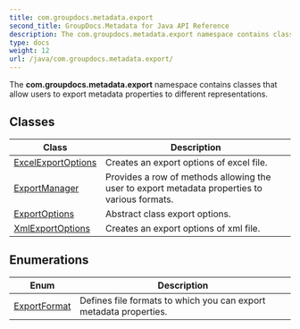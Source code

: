 ```yaml
---
title: com.groupdocs.metadata.export
second_title: GroupDocs.Metadata for Java API Reference
description: The com.groupdocs.metadata.export namespace contains classes that allow users to export metadata properties to different representations.
type: docs
weight: 12
url: /java/com.groupdocs.metadata.export/
---
```


The **com.groupdocs.metadata.export** namespace contains classes that allow users to export metadata properties to different representations.


## Classes

| Class | Description |
| --- | --- |
| [ExcelExportOptions](../com.groupdocs.metadata.export/excelexportoptions) | Creates an export options of excel file. |
| [ExportManager](../com.groupdocs.metadata.export/exportmanager) | Provides a row of methods allowing the user to export metadata properties to various formats. |
| [ExportOptions](../com.groupdocs.metadata.export/exportoptions) | Abstract class export options. |
| [XmlExportOptions](../com.groupdocs.metadata.export/xmlexportoptions) | Creates an export options of xml file. |

## Enumerations

| Enum | Description |
| --- | --- |
| [ExportFormat](../com.groupdocs.metadata.export/exportformat) | Defines file formats to which you can export metadata properties. |
